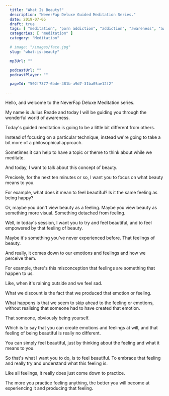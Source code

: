 ```yaml
---
  title: "What Is Beauty?"
  description: "NeverFap Deluxe Guided Meditation Series."
  date: 2019-07-05
  draft: true
  tags: [ "meditation", "porn addiction", "addiction", "awareness", "awareness exercises", "perspective", "nofap", "neverfap", "neverfap deluxe" ]
  categories: [ "meditation" ]
  category: "Meditation"

  # image: "/images/face.jpg"
  slug: "what-is-beauty"

  mp3Url: ""

  podcastUrl: ""
  podcastPlayer: ""

  pageId: "502f7377-6bde-481b-a9d7-31ba05ae12f2"

---
```


Hello, and welcome to the NeverFap Deluxe Meditation series.

My name is Julius Reade and today I will be guiding you through the wonderful world of awareness.

Today's guided meditation is going to be a little bit different from others.

Instead of focusing on a particular technique, instead we're going to take a bit more of a philosophical approach.

Sometimes it can help to have a topic or theme to think about while we meditate.

And today, I want to talk about this concept of beauty.

Precisely, for the next ten minutes or so, I want you to focus on what beauty means to you.

For example, what does it mean to feel beautiful? Is it the same feeling as being happy?

Or, maybe you don't view beauty as a feeling. Maybe you view beauty as something more visual. Something detached from feeling.

Well, in today's session, I want you to try and feel beautiful, and to feel empowered by that feeling of beauty.

Maybe it's something you've never experienced before. That feelings of beauty.

And really, it comes down to our emotions and feelings and how we perceive them.

For example, there's this misconception that feelings are something that happen to us.

Like, when it's raining outside and we feel sad.

What we discount is the fact that we produced that emotion or feeling.

What happens is that we seem to skip ahead to the feeling or emotions, without realising that someone had to have created that emotion.

That someone, obviously being yourself.

Which is to say that you can create emotions and feelings at will, and that feeling of being beautiful is really no different.

You can simply feel beautiful, just by thinking about the feeling and what it means to you.

So that's what I want you to do, is to feel beautiful. To embrace that feeling and really try and understand what this feeling is.



Like all feelings, it really does just come down to practice.

The more you practice feeling anything, the better you will become at experiencing it and producing that feeling.

